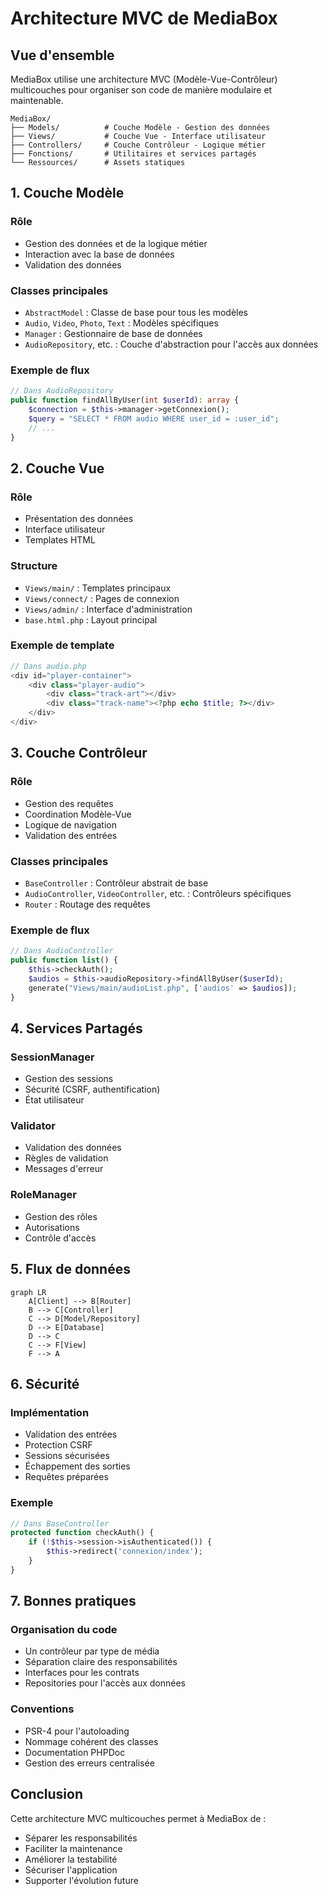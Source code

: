 # Architecture MVC de MediaBox

## Vue d'ensemble

MediaBox utilise une architecture MVC (Modèle-Vue-Contrôleur) multicouches pour organiser son code de manière modulaire et maintenable.

```
MediaBox/
├── Models/          # Couche Modèle - Gestion des données
├── Views/           # Couche Vue - Interface utilisateur
├── Controllers/     # Couche Contrôleur - Logique métier
├── Fonctions/       # Utilitaires et services partagés
└── Ressources/      # Assets statiques
```

## 1. Couche Modèle

### Rôle
- Gestion des données et de la logique métier
- Interaction avec la base de données
- Validation des données

### Classes principales
- `AbstractModel` : Classe de base pour tous les modèles
- `Audio`, `Video`, `Photo`, `Text` : Modèles spécifiques
- `Manager` : Gestionnaire de base de données
- `AudioRepository`, etc. : Couche d'abstraction pour l'accès aux données

### Exemple de flux
```php
// Dans AudioRepository
public function findAllByUser(int $userId): array {
    $connection = $this->manager->getConnexion();
    $query = "SELECT * FROM audio WHERE user_id = :user_id";
    // ...
}
```

## 2. Couche Vue

### Rôle
- Présentation des données
- Interface utilisateur
- Templates HTML

### Structure
- `Views/main/` : Templates principaux
- `Views/connect/` : Pages de connexion
- `Views/admin/` : Interface d'administration
- `base.html.php` : Layout principal

### Exemple de template
```php
// Dans audio.php
<div id="player-container">
    <div class="player-audio">
        <div class="track-art"></div>
        <div class="track-name"><?php echo $title; ?></div>
    </div>
</div>
```

## 3. Couche Contrôleur

### Rôle
- Gestion des requêtes
- Coordination Modèle-Vue
- Logique de navigation
- Validation des entrées

### Classes principales
- `BaseController` : Contrôleur abstrait de base
- `AudioController`, `VideoController`, etc. : Contrôleurs spécifiques
- `Router` : Routage des requêtes

### Exemple de flux
```php
// Dans AudioController
public function list() {
    $this->checkAuth();
    $audios = $this->audioRepository->findAllByUser($userId);
    generate("Views/main/audioList.php", ['audios' => $audios]);
}
```

## 4. Services Partagés

### SessionManager
- Gestion des sessions
- Sécurité (CSRF, authentification)
- État utilisateur

### Validator
- Validation des données
- Règles de validation
- Messages d'erreur

### RoleManager
- Gestion des rôles
- Autorisations
- Contrôle d'accès

## 5. Flux de données

```mermaid
graph LR
    A[Client] --> B[Router]
    B --> C[Controller]
    C --> D[Model/Repository]
    D --> E[Database]
    D --> C
    C --> F[View]
    F --> A
```

## 6. Sécurité

### Implémentation
- Validation des entrées
- Protection CSRF
- Sessions sécurisées
- Échappement des sorties
- Requêtes préparées

### Exemple
```php
// Dans BaseController
protected function checkAuth() {
    if (!$this->session->isAuthenticated()) {
        $this->redirect('connexion/index');
    }
}
```

## 7. Bonnes pratiques

### Organisation du code
- Un contrôleur par type de média
- Séparation claire des responsabilités
- Interfaces pour les contrats
- Repositories pour l'accès aux données

### Conventions
- PSR-4 pour l'autoloading
- Nommage cohérent des classes
- Documentation PHPDoc
- Gestion des erreurs centralisée

## Conclusion

Cette architecture MVC multicouches permet à MediaBox de :
- Séparer les responsabilités
- Faciliter la maintenance
- Améliorer la testabilité
- Sécuriser l'application
- Supporter l'évolution future
